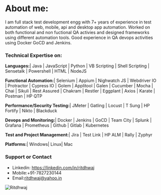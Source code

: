 # About me:
I am full stack test development engg with 7+ years of experience in test automation of web, mobile, api and desktop app automation. Worked on both functional and non fuctional QA activies and designed frameworks using different automation tools. Good experience in QA devops activities using Docker GoCD and Jenkins.

### Technical Expertise on:

 **Languages:**| Java | JavaScript | Python | VB Scripting | Shell Scripting | Sensetalk | Powershell | HTML | NodeJS
 
 **Functional Automation:**| Selenium | Appium | Nighwatch JS | Webdriver IO | Protractor | Cypress IO | Golem | Applitool | Galen | Cucumber | Mocha | Chai | Sikuli | Rest Assured | Chakram | Restler | Eggplant | Axios | Karate | Postman | HP QTP
 
 **Performance/Security Testing:**| JMeter | Gatling | Locust | T Sung | HP Fortify | Nikto | Blackduck
 
 **Devops and Monitoring:**| Docker | Jenkins | GoCD | Team City | Splunk | Grafana | Prometheus | Github | Gitlab | Kubernetes
 
 **Test and Project Management:**| Jira | Test Link | HP ALM | Rally | Zyphyr
 
 **Platforms:**| Windows| Linux| Mac



### Support or Contact
* Linkedin: https://linkedin.com/in/ritdhwaj
* Mobile:+91-7827230144
* Email:ritdhwaj@yahoo.in

![Ritdhwaj](/images/ritdhwaj.jpg)
